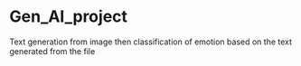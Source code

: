 # Gen_AI_project
Text generation from  image then classification of emotion based on the text generated from the file
